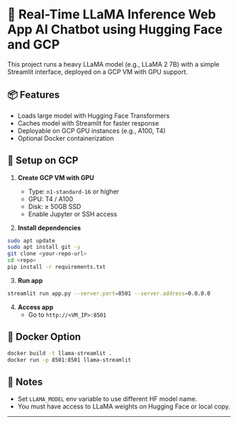 # 🦙 Real-Time LLaMA Inference Web App AI Chatbot using Hugging Face and GCP

This project runs a heavy LLaMA model (e.g., LLaMA 2 7B) with a simple Streamlit interface, deployed on a GCP VM with GPU support.

## 📦 Features
- Loads large model with Hugging Face Transformers
- Caches model with Streamlit for faster response
- Deployable on GCP GPU instances (e.g., A100, T4)
- Optional Docker containerization

## 🚀 Setup on GCP

1. **Create GCP VM with GPU**
   - Type: `n1-standard-16` or higher
   - GPU: T4 / A100
   - Disk: ≥ 50GB SSD
   - Enable Jupyter or SSH access

2. **Install dependencies**

```bash
sudo apt update
sudo apt install git -y
git clone <your-repo-url>
cd <repo>
pip install -r requirements.txt
```

3. **Run app**

```bash
streamlit run app.py --server.port=8501 --server.address=0.0.0.0
```

4. **Access app**
   - Go to `http://<VM_IP>:8501`

## 🐳 Docker Option

```bash
docker build -t llama-streamlit .
docker run -p 8501:8501 llama-streamlit
```

## 📌 Notes
- Set `LLAMA_MODEL` env variable to use different HF model name.
- You must have access to LLaMA weights on Hugging Face or local copy.

---
